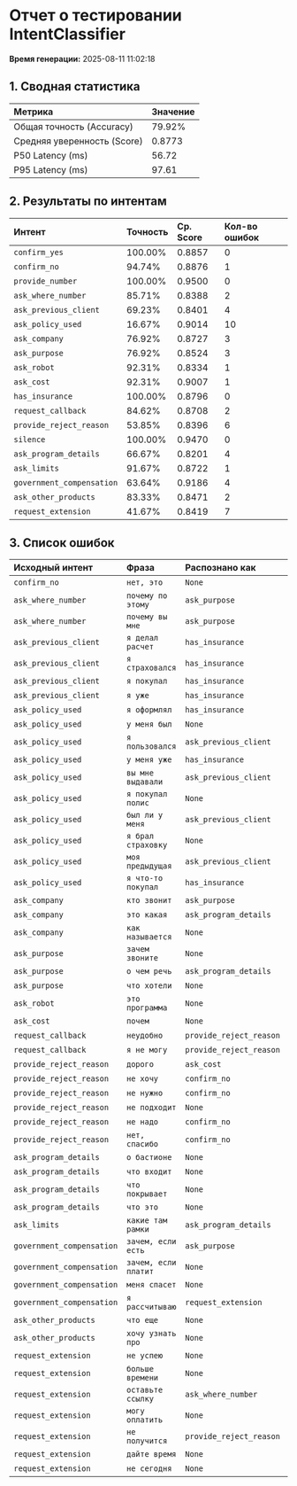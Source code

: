 # Отчет о тестировании IntentClassifier
**Время генерации:** 2025-08-11 11:02:18

## 1. Сводная статистика

| Метрика | Значение |
|:---|:---|
| Общая точность (Accuracy) | 79.92% |
| Средняя уверенность (Score) | 0.8773 |
| P50 Latency (ms) | 56.72 |
| P95 Latency (ms) | 97.61 |

## 2. Результаты по интентам

| Интент | Точность | Ср. Score | Кол-во ошибок |
|:---|:---|:---|:---|
| `confirm_yes` | 100.00% | 0.8857 | 0 |
| `confirm_no` | 94.74% | 0.8876 | 1 |
| `provide_number` | 100.00% | 0.9500 | 0 |
| `ask_where_number` | 85.71% | 0.8388 | 2 |
| `ask_previous_client` | 69.23% | 0.8401 | 4 |
| `ask_policy_used` | 16.67% | 0.9014 | 10 |
| `ask_company` | 76.92% | 0.8727 | 3 |
| `ask_purpose` | 76.92% | 0.8524 | 3 |
| `ask_robot` | 92.31% | 0.8334 | 1 |
| `ask_cost` | 92.31% | 0.9007 | 1 |
| `has_insurance` | 100.00% | 0.8796 | 0 |
| `request_callback` | 84.62% | 0.8708 | 2 |
| `provide_reject_reason` | 53.85% | 0.8396 | 6 |
| `silence` | 100.00% | 0.9470 | 0 |
| `ask_program_details` | 66.67% | 0.8201 | 4 |
| `ask_limits` | 91.67% | 0.8722 | 1 |
| `government_compensation` | 63.64% | 0.9186 | 4 |
| `ask_other_products` | 83.33% | 0.8471 | 2 |
| `request_extension` | 41.67% | 0.8419 | 7 |

## 3. Список ошибок

| Исходный интент | Фраза | Распознано как | Score |
|:---|:---|:---|:---|
| `confirm_no` | `нет, это` | `None` | 0.0000 |
| `ask_where_number` | `почему по этому` | `ask_purpose` | 0.8222 |
| `ask_where_number` | `почему вы мне` | `ask_purpose` | 0.7862 |
| `ask_previous_client` | `я делал расчет` | `has_insurance` | 0.7971 |
| `ask_previous_client` | `я страховался` | `has_insurance` | 0.9234 |
| `ask_previous_client` | `я покупал` | `has_insurance` | 0.8144 |
| `ask_previous_client` | `я уже` | `has_insurance` | 0.8251 |
| `ask_policy_used` | `я оформлял` | `has_insurance` | 0.8658 |
| `ask_policy_used` | `у меня был` | `None` | 0.0000 |
| `ask_policy_used` | `я пользовался` | `ask_previous_client` | 0.8473 |
| `ask_policy_used` | `у меня уже` | `has_insurance` | 0.8887 |
| `ask_policy_used` | `вы мне выдавали` | `ask_previous_client` | 0.8042 |
| `ask_policy_used` | `я покупал полис` | `None` | 0.0000 |
| `ask_policy_used` | `был ли у меня` | `ask_previous_client` | 0.8613 |
| `ask_policy_used` | `я брал страховку` | `None` | 0.0000 |
| `ask_policy_used` | `моя предыдущая` | `ask_previous_client` | 0.8297 |
| `ask_policy_used` | `я что-то покупал` | `has_insurance` | 0.7817 |
| `ask_company` | `кто звонит` | `ask_purpose` | 0.8654 |
| `ask_company` | `это какая` | `ask_program_details` | 0.8488 |
| `ask_company` | `как называется` | `None` | 0.0000 |
| `ask_purpose` | `зачем звоните` | `None` | 0.0000 |
| `ask_purpose` | `о чем речь` | `ask_program_details` | 0.9055 |
| `ask_purpose` | `что хотели` | `None` | 0.0000 |
| `ask_robot` | `это программа` | `None` | 0.0000 |
| `ask_cost` | `почем` | `None` | 0.0000 |
| `request_callback` | `неудобно` | `provide_reject_reason` | 0.8208 |
| `request_callback` | `я не могу` | `provide_reject_reason` | 0.8283 |
| `provide_reject_reason` | `дорого` | `ask_cost` | 0.8602 |
| `provide_reject_reason` | `не хочу` | `confirm_no` | 0.9500 |
| `provide_reject_reason` | `не нужно` | `confirm_no` | 0.8222 |
| `provide_reject_reason` | `не подходит` | `None` | 0.0000 |
| `provide_reject_reason` | `не надо` | `confirm_no` | 0.8552 |
| `provide_reject_reason` | `нет, спасибо` | `confirm_no` | 0.8325 |
| `ask_program_details` | `о бастионе` | `None` | 0.0000 |
| `ask_program_details` | `что входит` | `None` | 0.0000 |
| `ask_program_details` | `что покрывает` | `None` | 0.0000 |
| `ask_program_details` | `что это` | `None` | 0.0000 |
| `ask_limits` | `какие там рамки` | `ask_program_details` | 0.7855 |
| `government_compensation` | `зачем, если есть` | `ask_purpose` | 0.8345 |
| `government_compensation` | `зачем, если платит` | `None` | 0.0000 |
| `government_compensation` | `меня спасет` | `None` | 0.0000 |
| `government_compensation` | `я рассчитываю` | `request_extension` | 0.7899 |
| `ask_other_products` | `что еще` | `None` | 0.0000 |
| `ask_other_products` | `хочу узнать про` | `None` | 0.0000 |
| `request_extension` | `не успею` | `None` | 0.0000 |
| `request_extension` | `больше времени` | `None` | 0.0000 |
| `request_extension` | `оставьте ссылку` | `ask_where_number` | 0.7723 |
| `request_extension` | `могу оплатить` | `None` | 0.0000 |
| `request_extension` | `не получится` | `provide_reject_reason` | 0.8329 |
| `request_extension` | `дайте время` | `None` | 0.0000 |
| `request_extension` | `не сегодня` | `None` | 0.0000 |
